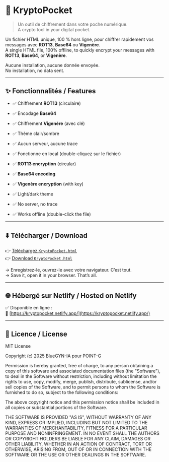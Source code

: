 # 🔐 KryptoPocket

> Un outil de chiffrement dans votre poche numérique.  
> A crypto tool in your digital pocket.

Un fichier HTML unique, 100 % hors ligne, pour chiffrer rapidement vos messages avec **ROT13**, **Base64** ou **Vigenère**.  
A single HTML file, 100% offline, to quickly encrypt your messages with **ROT13**, **Base64**, or **Vigenère**.

Aucune installation, aucune donnée envoyée.  
No installation, no data sent.

---

## ✨ Fonctionnalités / Features

- ✅ Chiffrement **ROT13** (circulaire)  
- ✅ Encodage **Base64**  
- ✅ Chiffrement **Vigenère** (avec clé)  
- ✅ Thème clair/sombre  
- ✅ Aucun serveur, aucune trace  
- ✅ Fonctionne en local (double-cliquez sur le fichier)

- ✅ **ROT13 encryption** (circular)  
- ✅ **Base64 encoding**  
- ✅ **Vigenère encryption** (with key)  
- ✅ Light/dark theme  
- ✅ No server, no trace  
- ✅ Works offline (double-click the file)

---

## ⬇️ Télécharger / Download

👉 [Téléchargez `KryptoPocket.html`](KryptoPocket.html)  
👉 [Download `KryptoPocket.html`](KryptoPocket.html)

→ Enregistrez-le, ouvrez-le avec votre navigateur. C’est tout.  
→ Save it, open it in your browser. That’s all.

---

## 🌐 Hébergé sur Netlify / Hosted on Netlify

✅ Disponible en ligne :  
🔗 [https://kryptopocket.netlify.app/](https://kryptopocket.netlify.app/)

---

## 📄 Licence / License

MIT License

Copyright (c) 2025 BlueGYN-IA pour POINT-G

Permission is hereby granted, free of charge, to any person obtaining a copy of this software and associated documentation files (the "Software"), to deal in the Software without restriction, including without limitation the rights to use, copy, modify, merge, publish, distribute, sublicense, and/or sell copies of the Software, and to permit persons to whom the Software is furnished to do so, subject to the following conditions:

The above copyright notice and this permission notice shall be included in all copies or substantial portions of the Software.

THE SOFTWARE IS PROVIDED "AS IS", WITHOUT WARRANTY OF ANY KIND, EXPRESS OR IMPLIED, INCLUDING BUT NOT LIMITED TO THE WARRANTIES OF MERCHANTABILITY, FITNESS FOR A PARTICULAR PURPOSE AND NONINFRINGEMENT. IN NO EVENT SHALL THE AUTHORS OR COPYRIGHT HOLDERS BE LIABLE FOR ANY CLAIM, DAMAGES OR OTHER LIABILITY, WHETHER IN AN ACTION OF CONTRACT, TORT OR OTHERWISE, ARISING FROM, OUT OF OR IN CONNECTION WITH THE SOFTWARE OR THE USE OR OTHER DEALINGS IN THE SOFTWARE.
